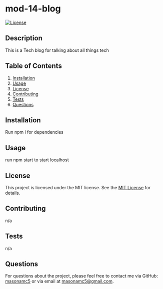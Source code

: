 # mod-14-blog

[![License](https://img.shields.io/badge/License-MIT-blue.svg)](https://opensource.org/licenses/MIT)

## Description

This is a Tech blog for talking about all things tech

## Table of Contents

1. [Installation](#installation)
2. [Usage](#usage)
3. [License](#license)
4. [Contributing](#contributing)
5. [Tests](#tests)
6. [Questions](#questions)

## Installation

Run npm i for dependencies

## Usage

run npm start to start localhost

## License

This project is licensed under the MIT license. See the [MIT License]([License](https://opensource.org/licenses/MIT)) for details.

## Contributing

n/a

## Tests

n/a

## Questions

For questions about the project, please feel free to contact me via GitHub: [masonamc5](https://github.com/masonamc5) or via email at masonamc5@gmail.com.